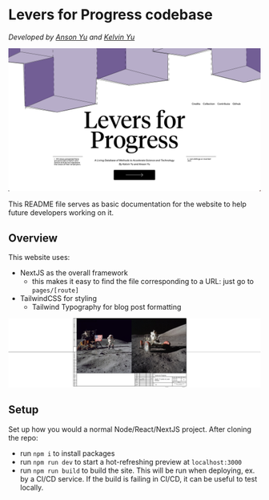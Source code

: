 # Levers for Progress codebase

_Developed by [Anson Yu](https://www.ansonyu.me/) and [Kelvin Yu](https://www.kelv.me)_

![Landing Page](https://github.com/ansonyuu/levers/blob/main/public/cover-landing.png)

This README file serves as basic documentation for the website to help future developers working on it.

## Overview

This website uses:

- NextJS as the overall framework
  - this makes it easy to find the file corresponding to a URL: just go to `pages/[route]`
- TailwindCSS for styling
  - Tailwind Typography for blog post formatting

![Moon Landing](https://github.com/ansonyuu/levers/blob/main/public/letter-moon.png)

## Setup

Set up how you would a normal Node/React/NextJS project. After cloning the repo:

- run `npm i` to install packages
- run `npm run dev` to start a hot-refreshing preview at `localhost:3000`
- run `npm run build` to build the site. This will be run when deploying, ex. by a CI/CD service. If the build is failing in CI/CD, it can be useful to test locally.
